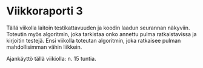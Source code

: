 # Viikkoraporti 3

Tällä viikolla laitoin testikattavuuden ja koodin laadun seurannan näkyviin. Toteutin myös algoritmin, joka tarkistaa onko annettu pulma ratkaistavissa ja kirjoitin testejä. Ensi viikolla toteutan algoritmin, joka ratkaisee pulman mahdollisimman vähin liikkein.

Ajankäyttö tällä viikiolla: n. 15 tuntia.